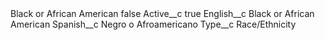 <?xml version="1.0" encoding="UTF-8"?>
<CustomMetadata xmlns="http://soap.sforce.com/2006/04/metadata" xmlns:xsi="http://www.w3.org/2001/XMLSchema-instance" xmlns:xsd="http://www.w3.org/2001/XMLSchema">
    <label>Black or African American</label>
    <protected>false</protected>
    <values>
        <field>Active__c</field>
        <value xsi:type="xsd:boolean">true</value>
    </values>
    <values>
        <field>English__c</field>
        <value xsi:type="xsd:string">Black or African American</value>
    </values>
    <values>
        <field>Spanish__c</field>
        <value xsi:type="xsd:string">Negro o Afroamericano</value>
    </values>
    <values>
        <field>Type__c</field>
        <value xsi:type="xsd:string">Race/Ethnicity</value>
    </values>
</CustomMetadata>
